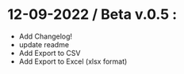 # 12-09-2022 / Beta v.0.5 :
  * Add Changelog!
  * update readme
  * Add Export to CSV
  * Add Export to Excel (xlsx format)